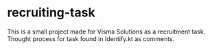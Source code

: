 # recruiting-task

This is a small project made for Visma Solutions as a recruitment task. Thought process for task found in Identify.kt as comments.
